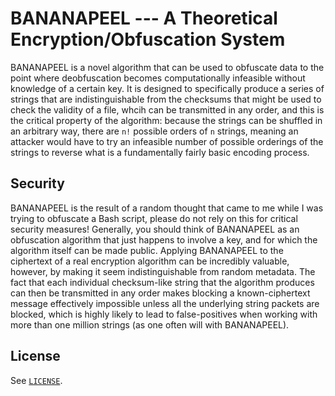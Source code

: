 # BANANAPEEL --- A Theoretical Encryption/Obfuscation System

BANANAPEEL is a novel algorithm that can be used to obfuscate data to the point where deobfuscation becomes computationally infeasible without knowledge of a certain key. It is designed to specifically produce a series of strings that are indistinguishable from the checksums that might be used to check the validity of a file, whcih can be transmitted in any order, and this is the critical property of the algorithm: because the strings can be shuffled in an arbitrary way, there are `n!` possible orders of `n` strings, meaning an attacker would have to try an infeasible number of possible orderings of the strings to reverse what is a fundamentally fairly basic encoding process.

## Security

BANANAPEEL is the result of a random thought that came to me while I was trying to obfuscate a Bash script, please do not rely on this for critical security measures! Generally, you should think of BANANAPEEL as an obfuscation algorithm that just happens to involve a key, and for which the algorithm itself can be made public. Applying BANANAPEEL to the ciphertext of a real encryption algorithm can be incredibly valuable, however, by making it seem indistinguishable from random metadata. The fact that each individual checksum-like string that the algorithm produces can then be transmitted in any order makes blocking a known-ciphertext message effectively impossible unless all the underlying string packets are blocked, which is highly likely to lead to false-positives when working with more than one million strings (as one often will with BANANAPEEL).

## License

See [`LICENSE`](LICENSE).
